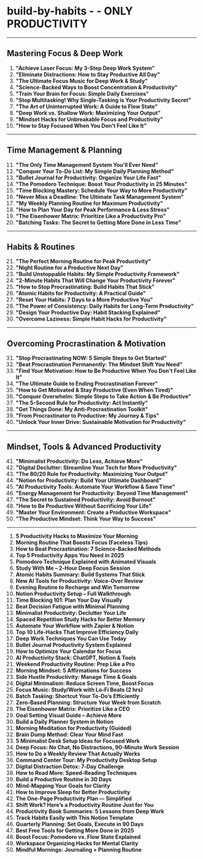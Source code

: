 # build-by-habits - - ONLY PRODUCTIVITY


---

## Mastering Focus & Deep Work

1.  **"Achieve Laser Focus: My 3-Step Deep Work System"**
2.  **"Eliminate Distractions: How to Stay Productive All Day"**
3.  **"The Ultimate Focus Music for Deep Work & Study"**
4.  **"Science-Backed Ways to Boost Concentration & Productivity"**
5.  **"Train Your Brain for Focus: Simple Daily Exercises"**
6.  **"Stop Multitasking! Why Single-Tasking is Your Productivity Secret"**
7.  **"The Art of Uninterrupted Work: A Guide to Flow State"**
8.  **"Deep Work vs. Shallow Work: Maximizing Your Output"**
9.  **"Mindset Hacks for Unbreakable Focus and Productivity"**
10. **"How to Stay Focused When You Don't Feel Like It"**

---

## Time Management & Planning

11. **"The Only Time Management System You'll Ever Need"**
12. **"Conquer Your To-Do List: My Simple Daily Planning Method"**
13. **"Bullet Journal for Productivity: Organize Your Life Fast"**
14. **"The Pomodoro Technique: Boost Your Productivity in 25 Minutes"**
15. **"Time Blocking Mastery: Schedule Your Way to More Productivity"**
16. **"Never Miss a Deadline: The Ultimate Task Management System"**
17. **"My Weekly Planning Routine for Maximum Productivity"**
18. **"How to Plan Your Day for Peak Performance & Less Stress"**
19. **"The Eisenhower Matrix: Prioritize Like a Productivity Pro"**
20. **"Batching Tasks: The Secret to Getting More Done in Less Time"**

---

## Habits & Routines

21. **"The Perfect Morning Routine for Peak Productivity"**
22. **"Night Routine for a Productive Next Day"**
23. **"Build Unstoppable Habits: My Simple Productivity Framework"**
24. **"2-Minute Habits That Will Change Your Productivity Forever"**
25. **"How to Stop Procrastinating: Build Habits That Stick"**
26. **"Atomic Habits for Productivity: A Practical Guide"**
27. **"Reset Your Habits: 7 Days to a More Productive You"**
28. **"The Power of Consistency: Daily Habits for Long-Term Productivity"**
29. **"Design Your Productive Day: Habit Stacking Explained"**
30. **"Overcome Laziness: Simple Habit Hacks for Productivity"**

---

## Overcoming Procrastination & Motivation

31. **"Stop Procrastinating NOW: 5 Simple Steps to Get Started"**
32. **"Beat Procrastination Permanently: The Mindset Shift You Need"**
33. **"Find Your Motivation: How to Be Productive When You Don't Feel Like It"**
34. **"The Ultimate Guide to Ending Procrastination Forever"**
35. **"How to Get Motivated & Stay Productive (Even When Tired)"**
36. **"Conquer Overwhelm: Simple Steps to Take Action & Be Productive"**
37. **"The 5-Second Rule for Productivity: Act Instantly"**
38. **"Get Things Done: My Anti-Procrastination Toolkit"**
39. **"From Procrastinator to Productive: My Journey & Tips"**
40. **"Unlock Your Inner Drive: Sustainable Motivation for Productivity"**

---

## Mindset, Tools & Advanced Productivity

41. **"Minimalist Productivity: Do Less, Achieve More"**
42. **"Digital Declutter: Streamline Your Tech for More Productivity"**
43. **"The 80/20 Rule for Productivity: Maximizing Your Output"**
44. **"Notion for Productivity: Build Your Ultimate Dashboard"**
45. **"AI Productivity Tools: Automate Your Workflow & Save Time"**
46. **"Energy Management for Productivity: Beyond Time Management"**
47. **"The Secret to Sustained Productivity: Avoid Burnout"**
48. **"How to Be Productive Without Sacrificing Your Life"**
49. **"Master Your Environment: Create a Productive Workspace"**
50. **"The Productive Mindset: Think Your Way to Success"**


---


1. **5 Productivity Hacks to Maximize Your Morning**
2. **Morning Routine That Boosts Focus (Faceless Tips)**
3. **How to Beat Procrastination: 7 Science‑Backed Methods**
4. **Top 5 Productivity Apps You Need in 2025**
5. **Pomodoro Technique Explained with Animated Visuals**
6. **Study With Me – 2‑Hour Deep Focus Session**
7. **Atomic Habits Summary: Build Systems That Stick**
8. **New AI Tools for Productivity: Voice‑Over Review**
9. **Evening Routine to Recharge and Win Tomorrow**
10. **Notion Productivity Setup – Full Walkthrough**
11. **Time Blocking 101: Plan Your Day Visually**
12. **Beat Decision Fatigue with Minimal Planning**
13. **Minimalist Productivity: Declutter Your Life**
14. **Spaced Repetition Study Hacks for Better Memory**
15. **Automate Your Workflow with Zapier & Notion**
16. **Top 10 Life‑Hacks That Improve Efficiency Daily**
17. **Deep Work Techniques You Can Use Today**
18. **Bullet Journal Productivity System Explained**
19. **How to Optimize Your Calendar for Focus**
20. **AI Productivity Stack: ChatGPT, Notion & Tools**
21. **Weekend Productivity Routine: Prep Like a Pro**
22. **Morning Mindset: 5 Affirmations for Success**
23. **Side Hustle Productivity: Manage Time & Goals**
24. **Digital Minimalism: Reduce Screen Time, Boost Focus**
25. **Focus Music: Study/Work with Lo‑Fi Beats (2 hrs)**
26. **Batch Tasking: Shortcut Your To‑Do’s Efficiently**
27. **Zero‑Based Planning: Structure Your Week from Scratch**
28. **The Eisenhower Matrix: Prioritize Like a CEO**
29. **Goal Setting Visual Guide – Achieve More**
30. **Build a Daily Planner System in Notion**
31. **Morning Meditation for Productivity (Guided)**
32. **Brain Dump Method: Clear Your Mind Fast**
33. **5 Minimalist Desk Setup Ideas for Focused Work**
34. **Deep Focus: No Chat, No Distractions, 90‑Minute Work Session**
35. **How to Do a Weekly Review That Actually Works**
36. **Command Center Tour: My Productivity Desktop Setup**
37. **Digital Distraction Detox: 7‑Day Challenge**
38. **How to Read More: Speed‑Reading Techniques**
39. **Build a Productive Routine in 30 Days**
40. **Mind‑Mapping Your Goals for Clarity**
41. **How to Improve Sleep for Better Productivity**
42. **The One‑Page Productivity Plan — Simplified**
43. **Shift Work? Here’s a Productivity Routine Just for You**
44. **Productivity Book Summaries: 5 Lessons from Deep Work**
45. **Track Habits Easily with This Notion Template**
46. **Quarterly Planning: Set Goals, Execute in 90 Days**
47. **Best Free Tools for Getting More Done in 2025**
48. **Boost Focus: Pomodoro vs. Flow State Explained**
49. **Workspace Organizing Hacks for Mental Clarity**
50. **Mindful Mornings: Journaling + Planning Routine**
